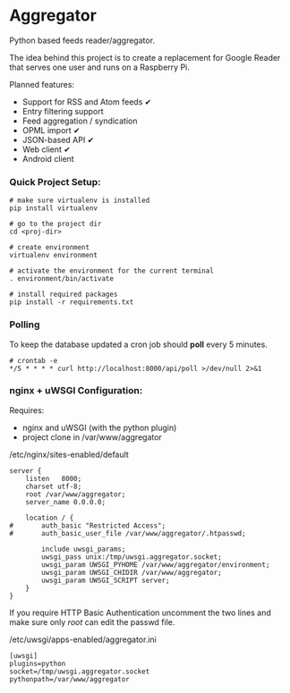 # Aggregator

Python based feeds reader/aggregator.

The idea behind this project is to create a replacement for Google Reader that serves one user and runs on a Raspberry Pi.

Planned features:
- Support for RSS and Atom feeds ✔
- Entry filtering support
- Feed aggregation / syndication
- OPML import ✔
- JSON-based API ✔
- Web client ✔
- Android client

### Quick Project Setup:

	# make sure virtualenv is installed
	pip install virtualenv

	# go to the project dir
	cd <proj-dir>

	# create environment
	virtualenv environment

	# activate the environment for the current terminal
	. environment/bin/activate

	# install required packages
	pip install -r requirements.txt

### Polling

To keep the database updated a cron job should **poll** every 5 minutes.

	# crontab -e
	*/5 * * * * curl http://localhost:8000/api/poll >/dev/null 2>&1

### nginx + uWSGI Configuration:

Requires:
* nginx and uWSGI (with the python plugin)
* project clone in /var/www/aggregator

/etc/nginx/sites-enabled/default

	server {
		listen   8000;
		charset utf-8;
		root /var/www/aggregator;
		server_name 0.0.0.0;

		location / {
	#		auth_basic "Restricted Access";
	#		auth_basic_user_file /var/www/aggregator/.htpasswd;

			include uwsgi_params;
			uwsgi_pass unix:/tmp/uwsgi.aggregator.socket;
			uwsgi_param UWSGI_PYHOME /var/www/aggregator/environment;
			uwsgi_param UWSGI_CHIDIR /var/www/aggregator;
			uwsgi_param UWSGI_SCRIPT server;
		}
	}

If you require HTTP Basic Authentication uncomment the two lines and make sure only *root* can edit the passwd file.

/etc/uwsgi/apps-enabled/aggregator.ini

	[uwsgi]
	plugins=python
	socket=/tmp/uwsgi.aggregator.socket
	pythonpath=/var/www/aggregator
